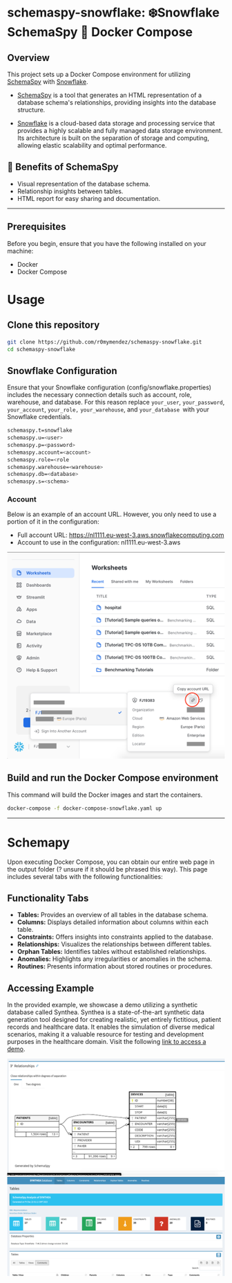 # schemaspy-snowflake: ❄️Snowflake SchemaSpy  🐳 Docker Compose

## Overview

This project sets up a Docker Compose environment for utilizing [SchemaSpy](https://schemaspy.org/) with [Snowflake](https://www.snowflake.com/es/). 

* [SchemaSpy](https://schemaspy.org/) is a tool that generates an HTML representation of a database schema's relationships, providing insights into the database structure.

* [Snowflake](https://www.snowflake.com/es/) is a cloud-based data storage and processing service that provides a highly scalable and fully managed data storage environment. Its architecture is built on the separation of storage and computing, allowing elastic scalability and optimal performance.


## 🚀 Benefits of SchemaSpy
* Visual representation of the database schema.
* Relationship insights between tables.
* HTML report for easy sharing and documentation.


---

## Prerequisites

Before you begin, ensure that you have the following installed on your machine:

- Docker
- Docker Compose

# Usage

## Clone this repository

   ```bash
   git clone https://github.com/r0mymendez/schemaspy-snowflake.git
   cd schemaspy-snowflake
   ```
## Snowflake Configuration
Ensure that your Snowflake configuration (config/snowflake.properties) includes the necessary connection details such as account, role, warehouse, and database.
For this reason replace `your_user`, `your_password`, `your_account`, `your_role,` `your_warehouse`, and `your_database `with your Snowflake credentials.

```bash
schemaspy.t=snowflake
schemaspy.u=<user>
schemaspy.p=<password>
schemaspy.account=<account>
schemaspy.role=<role
schemaspy.warehouse=<warehouse>
schemaspy.db=<database>
schemaspy.s=<schema>
```

### Account 
Below is an example of an account URL. However, you only need to use a portion of it in the configuration:

* Full account URL: https://nl1111.eu-west-3.aws.snowflakecomputing.com
* Account to use in the configuration: nl1111.eu-west-3.aws

![snowflake account](img/account.png)


## Build and run the Docker Compose environment
This command will build the Docker images and start the containers.

```bash
docker-compose -f docker-compose-snowflake.yaml up
```

---

# Schemapy
Upon executing Docker Compose, you can obtain our entire web page in the output folder (? unsure if it should be phrased this way). This page includes several tabs with the following functionalities:

## Functionality Tabs
* **Tables:** Provides an overview of all tables in the database schema.
* **Columns:** Displays detailed information about columns within each table.
* **Constraints:** Offers insights into constraints applied to the database.
* **Relationships:** Visualizes the relationships between different tables.
* **Orphan Tables:** Identifies tables without established relationships.
* **Anomalies:** Highlights any irregularities or anomalies in the schema.
* **Routines:** Presents information about stored routines or procedures.

## Accessing Example

In the provided example, we showcase a demo utilizing a synthetic database called Synthea. Synthea is a state-of-the-art synthetic data generation tool designed for creating realistic, yet entirely fictitious, patient records and healthcare data. It enables the simulation of diverse medical scenarios, making it a valuable resource for testing and development purposes in the healthcare domain.
Visit the following [link to access a demo](https://r0mymendez.github.io/schemaspy-snowflake). 

![](img/Schemapy-DER.png)
![](img/Schemapy-tables_summary.png)